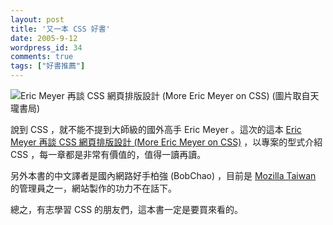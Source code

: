 ```yaml
---
layout: post
title: '又一本 CSS 好書'
date: 2005-9-12
wordpress_id: 34
comments: true
tags: ["好書推薦"]
---
```


![ Eric Meyer 再談 CSS 網頁排版設計 (More Eric Meyer on CSS) ](http://tlsj.tenlong.com.tw/WebModule/BookSearch/cover/02/9864217828.jpg)
(圖片取自天瓏書局)


說到 CSS ，就不能不提到大師級的國外高手 Eric Meyer 。這次的這本 [Eric Meyer 再談 CSS 網頁排版設計 (More Eric Meyer on CSS)](http://tlsj.tenlong.com.tw/WebModule/BookSearch/bookSearchViewAction.do?isbn=9864217828&amp;sid=27407) ，以專案的型式介紹 CSS ，每一章都是非常有價值的，值得一讀再讀。

另外本書的中文譯者是國內網路好手柏強 (BobChao) ，目前是 [Mozilla Taiwan](http://www.moztw.org) 的管理員之一，網站製作的功力不在話下。

總之，有志學習 CSS 的朋友們，這本書一定是要買來看的。 
